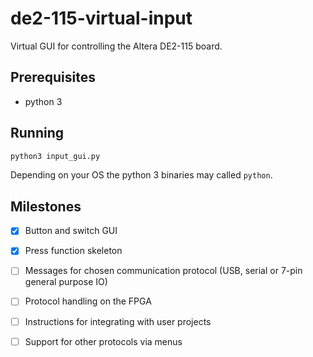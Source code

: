 # de2-115-virtual-input
Virtual GUI for controlling the Altera DE2-115 board.

## Prerequisites
- python 3

## Running
```bash
python3 input_gui.py
```
Depending on your OS the python 3 binaries may called `python`.

## Milestones
- [x] Button and switch GUI
- [x] Press function skeleton
- [ ] Messages for chosen communication protocol (USB, serial or 7-pin general purpose IO)
- [ ] Protocol handling on the FPGA
- [ ] Instructions for integrating with user projects
- [ ] Support for other protocols via menus




